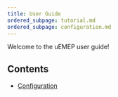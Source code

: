 ```yaml
---
title: User Guide
ordered_subpage: tutorial.md
ordered_subpage: configuration.md
---
```


Welcome to the uEMEP user guide!

## Contents

- [Configuration](./configuration.html)
